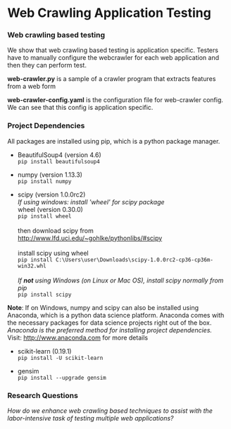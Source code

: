# Web Crawling Application Testing

### Web crawling based testing

We show that web crawling based testing is application specific. Testers have to manually configure the webcrawler for each web application
and then they can perform test.

**web-crawler.py** is a sample of a crawler program that extracts features from a web form

**web-crawler-config.yaml** is the configuration file for web-crawler config. We can see that this config is application specific.

### Project Dependencies
All packages are installed using pip, which is a python package manager.

- BeautifulSoup4 (version 4.6) <br />
`pip install beautifulsoup4`

- numpy (version 1.13.3) <br />
`pip install numpy`

- scipy (version 1.0.0rc2) <br />
*If using windows: install 'wheel' for scipy package* <br />
wheel (version 0.30.0) <br />
`pip install wheel` <br /> <br />
then download scipy from <http://www.lfd.uci.edu/~gohlke/pythonlibs/#scipy> <br /> <br />
install scipy using wheel <br />
`pip install C:\Users\user\Downloads\scipy-1.0.0rc2-cp36-cp36m-win32.whl` <br /> <br />
*If **not** using Windows (on Linux or Mac OS), install scipy normally from pip* <br />
`pip install scipy`

**Note**: If on Windows, numpy and scipy can also be installed using Anaconda, which is a python
data
science platform. Anaconda comes with the necessary packages for data science projects right out
of the box. *Anaconda is the preferred method for installing project dependencies.* <br />
Visit: <http://www.anaconda.com> for more details

- scikit-learn (0.19.1) <br />
`pip install -U scikit-learn`

- gensim <br />
`pip install --upgrade gensim`

### Research Questions
*How do we enhance web crawling based techniques to assist with the labor-intensive task of 
testing multiple web applications?*